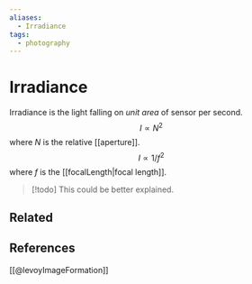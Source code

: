 ```yaml
---
aliases:
  - Irradiance
tags:
  - photography
---
```

# Irradiance

Irradiance is the light falling on *unit area* of sensor per second.
$$
I \propto N^2
$$
where $N$ is the relative [[aperture]].
$$
I \propto 1 / f^2
$$
where $f$ is the [[focalLength|focal length]].

>[!todo]
>This could be better explained.

## Related

## References

[[@levoyImageFormation]]

